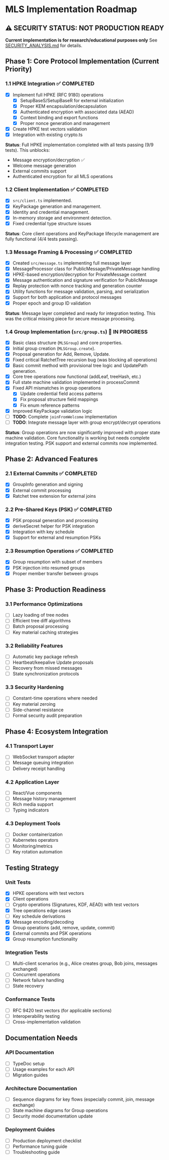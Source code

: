# MLS Implementation Roadmap

## ⚠️ SECURITY STATUS: NOT PRODUCTION READY

**Current implementation is for research/educational purposes only** See
[SECURITY_ANALYSIS.md](./SECURITY_ANALYSIS.md) for details.

## Phase 1: Core Protocol Implementation (Current Priority)

### 1.1 HPKE Integration ✅ COMPLETED

- [x] Implement full HPKE (RFC 9180) operations
  - [x] SetupBaseS/SetupBaseR for external initialization
  - [x] Proper KEM encapsulation/decapsulation
  - [x] Authenticated encryption with associated data (AEAD)
  - [x] Context binding and export functions
  - [x] Proper nonce generation and management
- [x] Create HPKE test vectors validation
- [x] Integration with existing crypto.ts

**Status**: Full HPKE implementation completed with all tests passing (9/9 tests). This
unblocks:

- Message encryption/decryption ✅
- Welcome message generation
- External commits support
- Authenticated encryption for all MLS operations

### 1.2 Client Implementation ✅ COMPLETED

- [x] `src/client.ts` implemented.
- [x] KeyPackage generation and management.
- [x] Identity and credential management.
- [x] In-memory storage and environment detection.
- [x] Fixed credential type structure issues

**Status**: Core client operations and KeyPackage lifecycle management are fully functional (4/4 tests passing).

### 1.3 Message Framing & Processing ✅ COMPLETED

- [x] Created `src/message.ts` implementing full message layer
- [x] MessageProcessor class for PublicMessage/PrivateMessage handling
- [x] HPKE-based encryption/decryption for PrivateMessage content
- [x] Message authentication and signature verification for PublicMessage
- [x] Replay protection with nonce tracking and generation counter
- [x] Utility functions for message validation, parsing, and serialization
- [x] Support for both application and protocol messages
- [x] Proper epoch and group ID validation

**Status**: Message layer completed and ready for integration testing. This was the critical missing piece for secure message processing.

### 1.4 Group Implementation (`src/group.ts`) 🚧 IN PROGRESS

- [x] Basic class structure (`MLSGroup`) and core properties.
- [x] Initial group creation (`MLSGroup.create`).
- [x] Proposal generation for Add, Remove, Update.
- [x] Fixed critical RatchetTree recursion bug (was blocking all operations)
- [x] Basic commit method with provisional tree logic and UpdatePath generation.
- [x] Core tree operations now functional (addLeaf, treeHash, etc.)
- [x] Full state machine validation implemented in processCommit
- [x] Fixed API mismatches in group operations
  - [x] Update credential field access patterns
  - [x] Fix proposal structure field mappings
  - [x] Fix enum reference patterns
- [x] Improved KeyPackage validation logic
- [ ] **TODO**: Complete `joinFromWelcome` implementation 
- [ ] **TODO**: Integrate message layer with group encrypt/decrypt operations

**Status**: Group operations are now significantly improved with proper state machine validation. Core functionality is working but needs complete integration testing. PSK support and external commits now implemented.

## Phase 2: Advanced Features

### 2.1 External Commits ✅ COMPLETED
- [x] GroupInfo generation and signing
- [x] External commit processing
- [x] Ratchet tree extension for external joins

### 2.2 Pre-Shared Keys (PSK) ✅ COMPLETED
- [x] PSK proposal generation and processing
- [x] deriveSecret helper for PSK integration
- [x] Integration with key schedule
- [x] Support for external and resumption PSKs

### 2.3 Resumption Operations ✅ COMPLETED
- [x] Group resumption with subset of members
- [x] PSK injection into resumed groups
- [x] Proper member transfer between groups

## Phase 3: Production Readiness

### 3.1 Performance Optimizations
- [ ] Lazy loading of tree nodes
- [ ] Efficient tree diff algorithms
- [ ] Batch proposal processing
- [ ] Key material caching strategies

### 3.2 Reliability Features
- [ ] Automatic key package refresh
- [ ] Heartbeat/keepalive Update proposals
- [ ] Recovery from missed messages
- [ ] State synchronization protocols

### 3.3 Security Hardening
- [ ] Constant-time operations where needed
- [ ] Key material zeroing
- [ ] Side-channel resistance
- [ ] Formal security audit preparation

## Phase 4: Ecosystem Integration

### 4.1 Transport Layer
- [ ] WebSocket transport adapter
- [ ] Message queuing integration
- [ ] Delivery receipt handling

### 4.2 Application Layer
- [ ] React/Vue components
- [ ] Message history management
- [ ] Rich media support
- [ ] Typing indicators

### 4.3 Deployment Tools
- [ ] Docker containerization
- [ ] Kubernetes operators
- [ ] Monitoring/metrics
- [ ] Key rotation automation

## Testing Strategy

### Unit Tests
- [x] HPKE operations with test vectors
- [x] Client operations
- [ ] Crypto operations (Signatures, KDF, AEAD) with test vectors
- [x] Tree operations edge cases
- [ ] Key schedule derivations
- [x] Message encoding/decoding
- [x] Group operations (add, remove, update, commit)
- [x] External commits and PSK operations
- [x] Group resumption functionality

### Integration Tests
- [ ] Multi-client scenarios (e.g., Alice creates group, Bob joins, messages exchanged)
- [ ] Concurrent operations
- [ ] Network failure handling
- [ ] State recovery

### Conformance Tests
- [ ] RFC 9420 test vectors (for applicable sections)
- [ ] Interoperability testing
- [ ] Cross-implementation validation

## Documentation Needs

### API Documentation
- [ ] TypeDoc setup
- [ ] Usage examples for each API
- [ ] Migration guides

### Architecture Documentation
- [ ] Sequence diagrams for key flows (especially commit, join, message exchange)
- [ ] State machine diagrams for Group operations
- [ ] Security model documentation update

### Deployment Guides
- [ ] Production deployment checklist
- [ ] Performance tuning guide
- [ ] Troubleshooting guide
